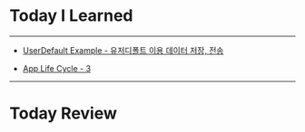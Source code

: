 # Today I Learned

---

- [UserDefault Example - 유저디폴트 이용 데이터 저장, 전송](https://github.com/VincentGeranium/Swift-Study/tree/master/2019-08-18-userDefaultExample)

- [App Life Cycle - 3](https://vincentgeranium.github.io/swift,/ios/2019/08/18/AppLifeCycle-3.html)

---

# Today Review
